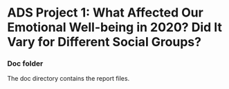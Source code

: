 # ADS Project 1:  What Affected Our Emotional Well-being in 2020? Did It Vary for Different Social Groups?

### Doc folder

The doc directory contains the report files.   
